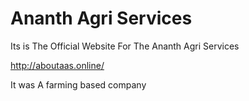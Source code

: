 # Ananth Agri Services
Its is The Official Website For The Ananth Agri Services

http://aboutaas.online/

It was A farming based company


